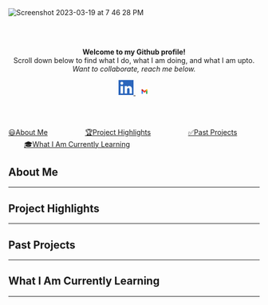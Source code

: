 <img width="900" alt="Screenshot 2023-03-19 at 7 46 28 PM" src="https://user-images.githubusercontent.com/121966384/226221817-d1775be2-adf0-4d6b-a610-66c5ae96ba3e.png">

<br><br>
<p align="center" style="margin-top:10px">
<b>
Welcome to my Github profile!</b> <br>
Scroll down below to find what I do, what I am doing, and what I am upto.<br>   
<i>Want to collaborate, reach me below.</i>
</p>

<div align="center">
  <a href="https://www.linkedin.com/in/gordon-rice/">
    <img width="30px" src="Screenshot 2023-03-19 at 8.17.54 PM.png"  />
  </a>
  &nbsp;
 <a href="mailto:gordon.t.rice.vet@gmail.com">
      <img width="20px" src="Gmail-Logo.wine.svg" />
  </a></p>
</div>
<br>
<br>

[😃About Me](#about-me)
&nbsp;
&nbsp;
&nbsp;
&nbsp;
&nbsp;
&nbsp;
&nbsp;
&nbsp;
&nbsp;
[🏆Project Highlights](#project-highlights)
&nbsp;
&nbsp;
&nbsp;
&nbsp;
&nbsp;
&nbsp;
&nbsp;
&nbsp;
&nbsp;
[✅Past Projects](#past-projects)
&nbsp;
&nbsp;
&nbsp;
&nbsp;
&nbsp;
&nbsp;
&nbsp;
&nbsp;
&nbsp;
[🎓What I Am Currently Learning](#what-i-am-currently-learning)
&nbsp;
&nbsp;
&nbsp;
&nbsp;
&nbsp;
&nbsp;
&nbsp;
&nbsp;
&nbsp;

## About Me
---
## Project Highlights
---
## Past Projects
---
## What I Am Currently Learning
---
